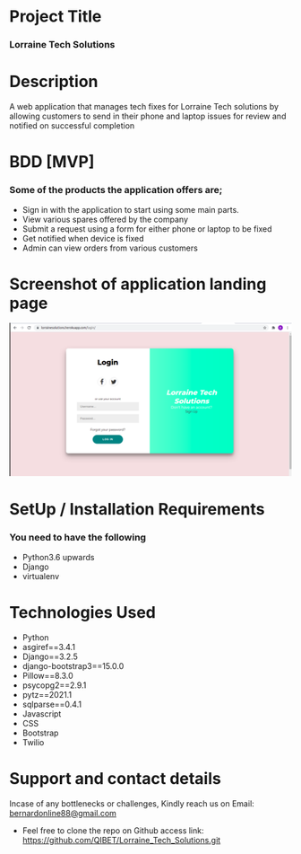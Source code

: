 # Project Title
### Lorraine Tech Solutions
# Description
A web application that manages tech fixes for Lorraine Tech solutions by allowing customers to send in their phone and laptop issues for review and notified on successful completion
# BDD [MVP]
### Some of the products the application offers are;
 * Sign in with the application to start using some main parts.
 * View various spares offered by the company
 * Submit a request using a form for either phone or laptop to be fixed
 * Get notified when device is fixed
 * Admin can view orders from various customers
 
 # Screenshot of application landing page
![](static/images/lorraine.png?raw=true "LorraineTech")

# SetUp / Installation Requirements
### You need to have the following
* Python3.6 upwards
* Django
* virtualenv

    
# Technologies Used
* Python
* asgiref==3.4.1
* Django==3.2.5
* django-bootstrap3==15.0.0
* Pillow==8.3.0
* psycopg2==2.9.1
* pytz==2021.1
* sqlparse==0.4.1
* Javascript
* CSS
* Bootstrap
* Twilio


# Support and contact details 
Incase of any bottlenecks or challenges, Kindly reach us on Email: bernardonline88@gmail.com 
 * Feel free to clone the repo on Github access link: https://github.com/QIBET/Lorraine_Tech_Solutions.git


